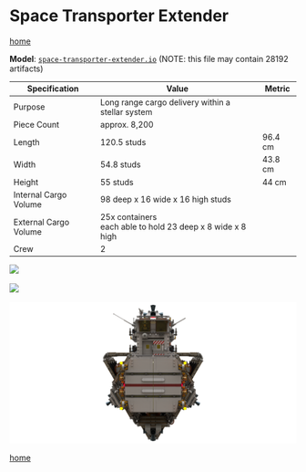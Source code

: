 # Space Transporter Extender

[home](../README.md)

**Model**: [`space-transporter-extender.io`](./space-transporter-extender.io) (NOTE: this file may contain 28192 artifacts)

| Specification | Value | Metric |
|---------------|-------|--------|
| Purpose | Long range cargo delivery within a stellar system ||
| Piece Count | approx. 8,200 ||
| Length | 120.5 studs | 96.4 cm |
| Width | 54.8 studs | 43.8 cm |
| Height | 55 studs | 44 cm |
| Internal Cargo Volume | 98 deep x 16 wide x 16 high studs ||
| External Cargo Volume | 25x containers<br> each able to hold 23 deep x 8 wide x 8 high ||
| Crew | 2 ||

![](space-transporter-extender_1.png)

![](space-transporter-extender_2.png)

![](space-transporter-extender_3.png)

[home](../README.md)